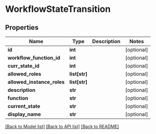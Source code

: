 # WorkflowStateTransition

## Properties
Name | Type | Description | Notes
------------ | ------------- | ------------- | -------------
**id** | **int** |  | [optional] 
**workflow_function_id** | **int** |  | [optional] 
**curr_state_id** | **int** |  | [optional] 
**allowed_roles** | **list[str]** |  | [optional] 
**allowed_instance_roles** | **list[str]** |  | [optional] 
**description** | **str** |  | [optional] 
**function** | **str** |  | [optional] 
**current_state** | **str** |  | [optional] 
**display_name** | **str** |  | [optional] 

[[Back to Model list]](../README.md#documentation-for-models) [[Back to API list]](../README.md#documentation-for-api-endpoints) [[Back to README]](../README.md)


